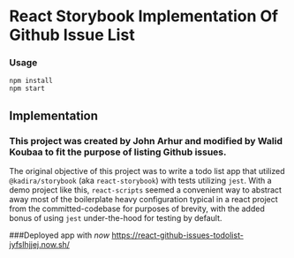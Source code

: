 # React Storybook Implementation Of Github Issue List

### Usage
```
npm install
npm start
```

## Implementation

### This project was created by John Arhur and modified by Walid Koubaa to fit the purpose of listing Github issues.

The original objective of this project was to write a todo list app that utilized `@kadira/storybook` (aka `react-storybook`) with tests utilizing `jest`. With a demo project like this, `react-scripts` seemed a convenient way to abstract away most of the boilerplate heavy configuration typical in a react project from the committed-codebase for purposes of brevity, with the added bonus of using `jest` under-the-hood for testing by default.


###Deployed app with *now*
https://react-github-issues-todolist-jyfslhjjej.now.sh/